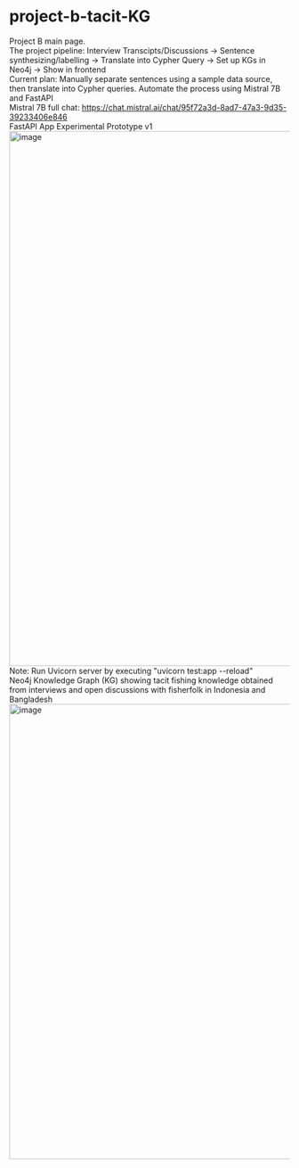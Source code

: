 # project-b-tacit-KG 
Project B main page. <br/>
The project pipeline: Interview Transcipts/Discussions -> Sentence synthesizing/labelling -> Translate into Cypher Query -> Set up KGs in Neo4j -> Show in frontend <br/>
Current plan: Manually separate sentences using a sample data source, then translate into Cypher queries. Automate the process using Mistral 7B and FastAPI <br/>
Mistral 7B full chat: https://chat.mistral.ai/chat/95f72a3d-8ad7-47a3-9d35-39233406e846 <br/>
FastAPI App Experimental Prototype v1
<img width="1920" height="960" alt="image" src="https://github.com/user-attachments/assets/7c256728-5743-42a4-9ff0-6208e7ed452c" />
Note: Run Uvicorn server by executing "uvicorn test:app --reload" <br/>
Neo4j Knowledge Graph (KG) showing tacit fishing knowledge obtained from interviews and open discussions with fisherfolk in Indonesia and Bangladesh
<img width="1608" height="817" alt="image" src="https://github.com/user-attachments/assets/d87af86e-95f4-4fb3-bedd-6a99a39f9f47" />

